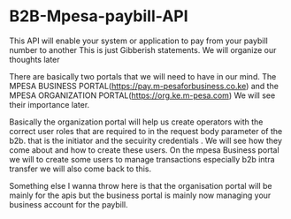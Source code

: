 # B2B-Mpesa-paybill-API
This API will enable your system or application to pay from your paybill number to another 
This is just Gibberish statements. We will organize our thoughts later

There are basically two portals that we will need to have in our mind. The MPESA BUSINESS PORTAL(https://pay.m-pesaforbusiness.co.ke) and the MPESA ORGANIZATION PORTAL(https://org.ke.m-pesa.com) We will see their importance later.

Basically the organization portal will help us create operators with the correct user roles that are required to in the request body parameter of the b2b. that is the initiator and the secuirity credentials . We will see how they come about and how to create these users. 
On the mpesa Business portal we will to create some users to manage transactions especially b2b intra transfer we will also come back to this.

Something else I wanna throw here is that the organisation portal will be mainly for the apis but the business portal is mainly now managing your business account for the paybill. 
